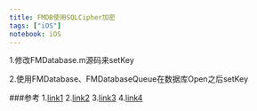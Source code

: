 ```yaml
---
title: FMDB使用SQLCipher加密
tags: ["iOS"]
notebook: iOS
---
```


1.修改FMDatabase.m源码来setKey

2.使用FMDatabase、FMDatabaseQueue在数据库Open之后setKey

###参考
1.[link1](http://yl33643.github.io/blog/2015/09/02/ios-fmdb/)
2.[link2](http://www.jianshu.com/p/c62bb5939512)
3.[link3](http://www.tomatopeter.com/blog/2014/08/31/fmdb-part-3/)
4.[link4](http://stackoverflow.com/questions/33473991/ios-sqlcipher-fmdb-intransaction-file-is-encrypted-or-is-not-a-database)